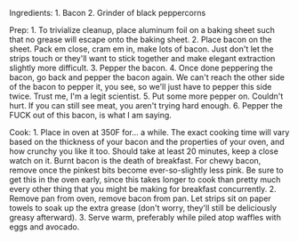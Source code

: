 Ingredients:
    1. Bacon
    2. Grinder of black peppercorns

Prep:
    1. To trivialize cleanup, place aluminum foil on a baking sheet such that no grease will escape onto the baking sheet.
    2. Place bacon on the sheet. Pack em close, cram em in, make lots of bacon. Just don't let the strips touch or they'll want to stick together and make elegant extraction slightly more difficult.
    3. Pepper the bacon.
    4. Once done peppering the bacon, go back and pepper the bacon again. We can't reach the other side of the bacon to pepper it, you see, so we'll just have to pepper this side twice. Trust me, I'm a legit scientist.
    5. Put some more pepper on. Couldn't hurt. If you can still see meat, you aren't trying hard enough.
    6. Pepper the FUCK out of this bacon, is what I am saying.

Cook:
    1. Place in oven at 350F for... a while. The exact cooking time will vary based on the thickness of your bacon and the properties of your oven, and how crunchy you like it too. Should take at least 20 minutes, keep a close watch on it. Burnt bacon is the death of breakfast. For chewy bacon, remove once the pinkest bits become ever-so-slightly less pink. Be sure to get this in the oven early, since this takes longer to cook than pretty much every other thing that you might be making for breakfast concurrently.
    2. Remove pan from oven, remove bacon from pan. Let strips sit on paper towels to soak up the extra grease (don't worry, they'll still be deliciously greasy afterward).
    3. Serve warm, preferably while piled atop waffles with eggs and avocado.
